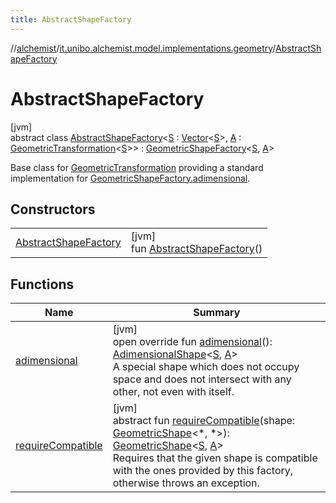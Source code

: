 ```yaml
---
title: AbstractShapeFactory
---
```

//[alchemist](../../../index.html)/[it.unibo.alchemist.model.implementations.geometry](../index.html)/[AbstractShapeFactory](index.html)



# AbstractShapeFactory



[jvm]\
abstract class [AbstractShapeFactory](index.html)<[S](index.html) : [Vector](../../it.unibo.alchemist.model.interfaces.geometry/-vector/index.html)<[S](index.html)>, [A](index.html) : [GeometricTransformation](../../it.unibo.alchemist.model.interfaces.geometry/-geometric-transformation/index.html)<[S](index.html)>> : [GeometricShapeFactory](../../it.unibo.alchemist.model.interfaces.geometry/-geometric-shape-factory/index.html)<[S](index.html), [A](index.html)> 

Base class for [GeometricTransformation](../../it.unibo.alchemist.model.interfaces.geometry/-geometric-transformation/index.html) providing a standard implementation for [GeometricShapeFactory.adimensional](../../it.unibo.alchemist.model.interfaces.geometry/-geometric-shape-factory/adimensional.html).



## Constructors


| | |
|---|---|
| [AbstractShapeFactory](-abstract-shape-factory.html) | [jvm]<br>fun [AbstractShapeFactory](-abstract-shape-factory.html)() |


## Functions


| Name | Summary |
|---|---|
| [adimensional](adimensional.html) | [jvm]<br>open override fun [adimensional](adimensional.html)(): [AdimensionalShape](../-adimensional-shape/index.html)<[S](index.html), [A](index.html)><br>A special shape which does not occupy space and does not intersect with any other, not even with itself. |
| [requireCompatible](../../it.unibo.alchemist.model.interfaces.geometry/-geometric-shape-factory/require-compatible.html) | [jvm]<br>abstract fun [requireCompatible](../../it.unibo.alchemist.model.interfaces.geometry/-geometric-shape-factory/require-compatible.html)(shape: [GeometricShape](../../it.unibo.alchemist.model.interfaces.geometry/-geometric-shape/index.html)<*, *>): [GeometricShape](../../it.unibo.alchemist.model.interfaces.geometry/-geometric-shape/index.html)<[S](index.html), [A](index.html)><br>Requires that the given shape is compatible with the ones provided by this factory, otherwise throws an exception. |

